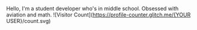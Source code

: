 Hello, I'm a student developer who's in middle school.
Obsessed with aviation and math.
![Visitor Count](https://profile-counter.glitch.me/{YOUR USER}/count.svg)
